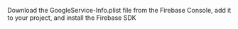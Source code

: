 Download the GoogleService-Info.plist file from the Firebase Console, add it to your project, and install the Firebase SDK
